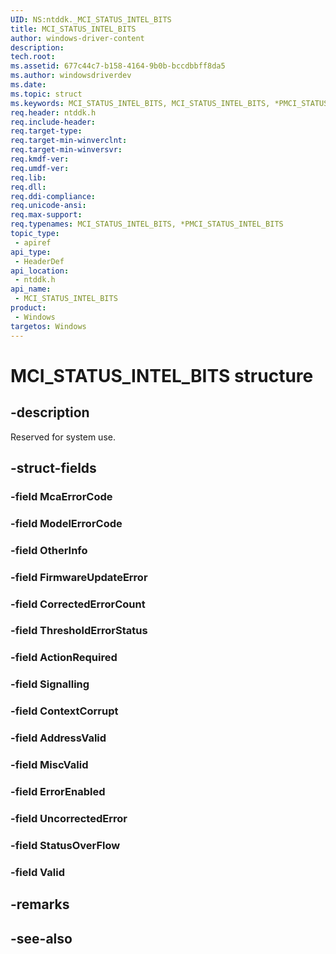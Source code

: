 ```yaml
---
UID: NS:ntddk._MCI_STATUS_INTEL_BITS
title: MCI_STATUS_INTEL_BITS
author: windows-driver-content
description: 
tech.root:
ms.assetid: 677c44c7-b158-4164-9b0b-bccdbbff8da5
ms.author: windowsdriverdev
ms.date: 
ms.topic: struct
ms.keywords: MCI_STATUS_INTEL_BITS, MCI_STATUS_INTEL_BITS, *PMCI_STATUS_INTEL_BITS, 
req.header: ntddk.h
req.include-header:
req.target-type:
req.target-min-winverclnt:
req.target-min-winversvr:
req.kmdf-ver:
req.umdf-ver:
req.lib:
req.dll:
req.ddi-compliance:
req.unicode-ansi:
req.max-support:
req.typenames: MCI_STATUS_INTEL_BITS, *PMCI_STATUS_INTEL_BITS
topic_type: 
 - apiref
api_type: 
 - HeaderDef
api_location: 
 - ntddk.h
api_name: 
 - MCI_STATUS_INTEL_BITS
product: 
 - Windows
targetos: Windows
---
```


# MCI_STATUS_INTEL_BITS structure

## -description

Reserved for system use.

## -struct-fields

### -field McaErrorCode
 
### -field ModelErrorCode
 
### -field OtherInfo
 
### -field FirmwareUpdateError
 
### -field CorrectedErrorCount
 
### -field ThresholdErrorStatus
 
### -field ActionRequired
 
### -field Signalling
 
### -field ContextCorrupt
 
### -field AddressValid
 
### -field MiscValid
 
### -field ErrorEnabled
 
### -field UncorrectedError
 
### -field StatusOverFlow
 
### -field Valid
 

## -remarks

## -see-also